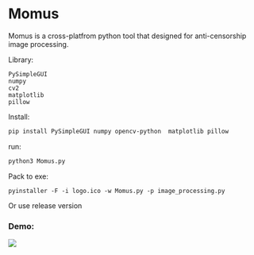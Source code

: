 # Momus
Momus is a cross-platfrom python tool that designed for anti-censorship image processing.

Library:
```
PySimpleGUI
numpy
cv2
matplotlib
pillow
```

Install:
```bash
pip install PySimpleGUI numpy opencv-python  matplotlib pillow
```
run:
```bash
python3 Momus.py
```
Pack to exe:
```
pyinstaller -F -i logo.ico -w Momus.py -p image_processing.py
```
Or use release version

### Demo:
![](Momus.gif)
